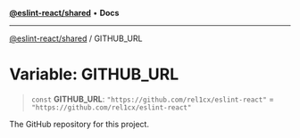 [**@eslint-react/shared**](../README.md) • **Docs**

***

[@eslint-react/shared](../README.md) / GITHUB\_URL

# Variable: GITHUB\_URL

> `const` **GITHUB\_URL**: `"https://github.com/rel1cx/eslint-react"` = `"https://github.com/rel1cx/eslint-react"`

The GitHub repository for this project.

